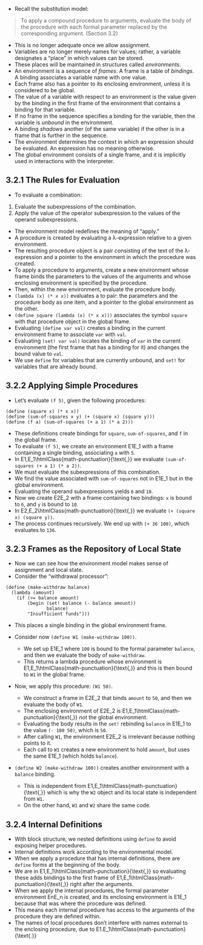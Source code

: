 
- Recall the substitution model:

> To apply a compound procedure to arguments, evaluate the body of the procedure with each formal parameter replaced by the corresponding argument. (Section 3.2)

- This is no longer adequate once we allow assignment.
- Variables are no longer merely names for values; rather, a variable designates a “place” in which values can be stored.
- These places will be maintained in structures called _environments_.
- An environment is a sequence of _frames_. A frame is a table of _bindings_. A binding associates a variable name with one value.
- Each frame also has a pointer to its enclosing environment, unless it is considered to be global.
- The value of a variable with respect to an environment is the value given by the binding in the first frame of the environment that contains a binding for that variable.
- If no frame in the sequence specifies a binding for the variable, then the variable is _unbound_ in the environment.
- A binding _shadows_ another (of the same variable) if the other is in a frame that is further in the sequence.
- The environment determines the context in which an expression should be evaluated. An expression has no meaning otherwise.
- The global environment consists of a single frame, and it is implicitly used in interactions with the interpreter.

## 3.2.1 The Rules for Evaluation⁠

- To evaluate a combination:
1. Evaluate the subexpressions of the combination.
2. Apply the value of the operator subexpression to the values of the operand subexpressions.
- The environment model redefines the meaning of “apply.”
- A procedure is created by evaluating a λ-expression relative to a given environment.
- The resulting procedure object is a pair consisting of the text of the λ-expression and a pointer to the environment in which the procedure was created.
- To apply a procedure to arguments, create a new environment whose frame binds the parameters to the values of the arguments and whose enclosing environment is specified by the procedure.
- Then, within the new environment, evaluate the procedure body.
- `(lambda (x) (* x x))` evaluates a to pair: the parameters and the procedure body as one item, and a pointer to the global environment as the other.
- `(define square (lambda (x) (* x x)))` associates the symbol `square` with that procedure object in the global frame.
- Evaluating `(define var val)` creates a binding in the current environment frame to associate `var` with `val`.
- Evaluating `(set! var val)` locates the binding of `var` in the current environment (the first frame that has a binding for it) and changes the bound value to `val`.
- We use `define` for variables that are currently unbound, and `set!` for variables that are already bound.

## 3.2.2 Applying Simple Procedures⁠

- Let’s evaluate `(f 5)`, given the following procedures:

```
(define (square x) (* x x))
(define (sum-of-squares x y) (+ (square x) (square y)))
(define (f a) (sum-of-squares (+ a 1) (* a 2)))
```

- These definitions create bindings for `square`, `sum-of-squares`, and `f` in the global frame.
- To evaluate `(f 5)`, we create an environment E1E\_1 with a frame containing a single binding, associating `a` with `5`.
- In E1,E\_1\\htmlClass{math-punctuation}{\\text{,}} we evaluate `(sum-of-squares (+ a 1) (* a 2))`.
- We must evaluate the subexpressions of this combination.
- We find the value associated with `sum-of-squares` not in E1E\_1 but in the global environment.
- Evaluating the operand subexpressions yields `6` and `10`.
- Now we create E2E\_2 with a frame containing two bindings: `x` is bound to `6`, and `y` is bound to `10`.
- In E2,E\_2\\htmlClass{math-punctuation}{\\text{,}} we evaluate `(+ (square x) (square y))`.
- The process continues recursively. We end up with `(+ 36 100)`, which evaluates to `136`.

## 3.2.3 Frames as the Repository of Local State⁠

- Now we can see how the environment model makes sense of assignment and local state.
- Consider the “withdrawal processor”:

```
(define (make-withdraw balance)
  (lambda (amount)
    (if (>= balance amount)
        (begin (set! balance (- balance amount))
               balance)
        "Insufficient funds")))
```

- This places a single binding in the global environment frame.
- Consider now `(define W1 (make-withdraw 100))`.

  - We set up E1E\_1 where `100` is bound to the formal parameter `balance`, and then we evaluate the body of `make-withdraw`.
  - This returns a lambda procedure whose environment is E1,E\_1\\htmlClass{math-punctuation}{\\text{,}} and this is then bound to `W1` in the global frame.
- Now, we apply this procedure: `(W1 50)`.

  - We construct a frame in E2E\_2 that binds `amount` to `50`, and then we evaluate the body of `W1`.
  - The enclosing environment of E2E\_2 is E1,E\_1\\htmlClass{math-punctuation}{\\text{,}} _not_ the global environment.
  - Evaluating the body results in the `set!` rebinding `balance` in E1E\_1 to the value `(- 100 50)`, which is `50`.
  - After calling `W1`, the environment E2E\_2 is irrelevant because nothing points to it.
  - Each call to `W1` creates a new environment to hold `amount`, but uses the same E1E\_1 (which holds `balance`).
- `(define W2 (make-withdraw 100))` creates another environment with a `balance` binding.

  - This is independent from E1,E\_1\\htmlClass{math-punctuation}{\\text{,}} which is why the `W2` object and its local state is independent from `W1`.
  - On the other hand, `W1` and `W2` share the same code.

## 3.2.4 Internal Definitions⁠

- With block structure, we nested definitions using `define` to avoid exposing helper procedures.
- Internal definitions work according to the environmental model.
- When we apply a procedure that has internal definitions, there are `define` forms at the beginning of the body.
- We are in E1,E\_1\\htmlClass{math-punctuation}{\\text{,}} so evaluating these adds bindings to the first frame of E1,E\_1\\htmlClass{math-punctuation}{\\text{,}} right after the arguments.
- When we apply the internal procedures, the formal parameter environment EnE\_n is created, and its enclosing environment is E1E\_1 because that was where the procedure was defined.
- This means each internal procedure has access to the arguments of the procedure they are defined within.
- The names of local procedures don’t interfere with names external to the enclosing procedure, due to E1.E\_1\\htmlClass{math-punctuation}{\\text{.}}





